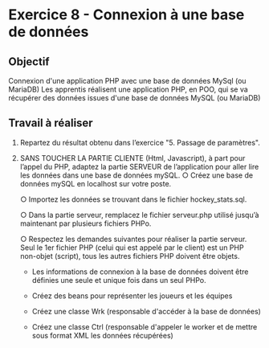 # Exercice 8 - Connexion à une base de données

## Objectif
Connexion d'une application PHP avec une base de données MySql (ou MariaDB)
Les apprentis réalisent une application PHP, en POO, qui se va récupérer des données issues d'une base de données MySQL (ou MariaDB)

## Travail à réaliser

1. Repartez du résultat obtenu dans l’exercice "5. Passage de paramètres".
	
2. SANS TOUCHER LA PARTIE CLIENTE (Html, Javascript), à part pour l’appel du PHP, adaptez la partie SERVEUR de l’application pour aller lire les données dans une base de données mySQL.
	○ Créez une base de données mySQL en localhost sur votre poste.

	○ Importez les données se trouvant dans le fichier hockey_stats.sql.

	○ Dans la partie serveur, remplacez le fichier serveur.php utilisé jusqu’à maintenant par plusieurs fichiers PHPo.

	○ Respectez les demandes suivantes pour réaliser la partie serveur.
   		Seul le 1er fichier PHP (celui qui est appelé par le client) est un PHP non-objet (script), tous les autres fichiers PHP doivent être objets.

	- Les informations de connexion à la base de données doivent être définies une seule et unique fois dans un seul PHPo.
	- Créez des beans pour représenter les joueurs et les équipes

	- Créez une classe Wrk (responsable d'accéder à la base de données)

	- Créez une classe Ctrl (responsable d'appeler le worker et de mettre sous format XML les données récupérées)
